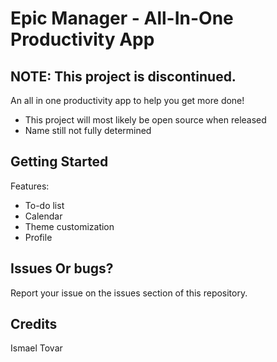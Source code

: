 # Epic Manager - All-In-One Productivity App
## NOTE: This project is discontinued.

An all in one productivity app to help you get more done!
- This project will most likely be open source when released
- Name still not fully determined

## Getting Started

Features:

- To-do list
- Calendar
- Theme customization
- Profile

## Issues Or bugs?
Report your issue on the issues section of this repository.

## Credits
Ismael Tovar 
